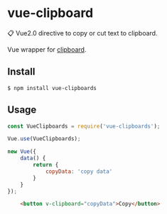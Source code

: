 # vue-clipboard
📋 Vue2.0 directive to copy or cut text to clipboard.

Vue wrapper for [clipboard](https://github.com/zenorocha/clipboard.js).

## Install

```
$ npm install vue-clipboards
```

## Usage

```js
const VueClipboards = require('vue-clipboards');

Vue.use(VueClipboards);

new Vue({
    data() {
        return {
            copyData: 'copy data'
        }
    }
});
```

```html
    <button v-clipboard="copyData">Copy</button>
```
